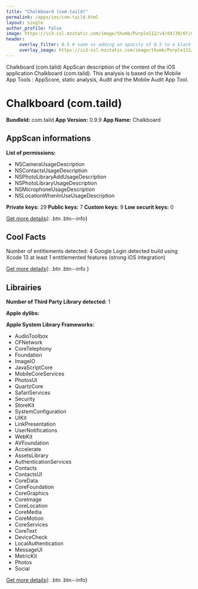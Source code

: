 ```yaml
---
title: "Chalkboard (com.taild)"
permalink: /apps/ios/com.taild.html
layout: single
author_profile: false
image: https://is3-ssl.mzstatic.com/image/thumb/Purple112/v4/d4/39/6f/d4396fed-28f9-4e8e-02a9-02e30e4883a7/AppIcon-0-0-1x_U007emarketing-0-0-0-5-0-0-sRGB-0-0-0-GLES2_U002c0-512MB-85-220-0-0.png/512x512bb.jpg
header: 
     overlay_filter: 0.5 # same as adding an opacity of 0.5 to a black background
     overlay_image: https://is3-ssl.mzstatic.com/image/thumb/Purple112/v4/d4/39/6f/d4396fed-28f9-4e8e-02a9-02e30e4883a7/AppIcon-0-0-1x_U007emarketing-0-0-0-5-0-0-sRGB-0-0-0-GLES2_U002c0-512MB-85-220-0-0.png/512x512bb.jpg
---
```

Chalkboard (com.taild) AppScan description of the content of the iOS application Chalkboard (com.taild). This analysis is based on the Mobile App Tools : AppScore, static analysis, Audit and the Mobile Audit App Tool.

# Chalkboard (com.taild)

**BundleId:** com.taild
**App Version:** 0.9.9
**App Name:** Chalkboard


## AppScan informations 

**List of permissions:** 
- NSCameraUsageDescription
- NSContactsUsageDescription
- NSPhotoLibraryAddUsageDescription
- NSPhotoLibraryUsageDescription
- NSMicrophoneUsageDescription
- NSLocationWhenInUseUsageDescription
  
  
**Private keys:** 29
**Public keys:** 7
**Custom keys:** 9
**Low securit keys:** 0
  
[Get more details](/pricing.html){: .btn .btn--info}

## Cool Facts

Number of entitlements detected: 4
Google Login detected
build using Xcode 13
at least 1 entitlemented features (strong iOS integration)
  
[Get more details](/pricing.html){: .btn .btn--info }

## Librairies 
**Number of Third Party Library detected:** 1


**Apple dylibs:**


**Apple System Library Frameworks:**
- AudioToolbox
- CFNetwork
- CoreTelephony
- Foundation
- ImageIO
- JavaScriptCore
- MobileCoreServices
- PhotosUI
- QuartzCore
- SafariServices
- Security
- StoreKit
- SystemConfiguration
- UIKit
- LinkPresentation
- UserNotifications
- WebKit
- AVFoundation
- Accelerate
- AssetsLibrary
- AuthenticationServices
- Contacts
- ContactsUI
- CoreData
- CoreFoundation
- CoreGraphics
- CoreImage
- CoreLocation
- CoreMedia
- CoreMotion
- CoreServices
- CoreText
- DeviceCheck
- LocalAuthentication
- MessageUI
- MetricKit
- Photos
- Social


  
[Get more details](/pricing.html){: .btn .btn--info}

